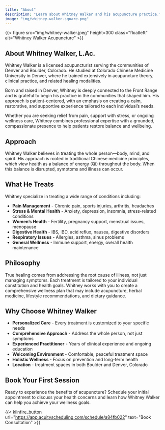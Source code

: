 ```yaml
---
title: "About"
description: "Learn about Whitney Walker and his acupuncture practice."
image: "img/whitney-walker-square.png"
---
```


{{< figure src="img/whitney-walker.jpeg" height=300 class="floatleft" alt="Whitney Walker Acupuncture" >}}

## About Whitney Walker, L.Ac.

Whitney Walker is a licensed acupuncturist serving the communities of Denver and Boulder, Colorado. He studied at Colorado Chinese Medicine University in Denver, where he trained extensively in acupuncture theory, clinical practice, and related healing modalities.  

Born and raised in Denver, Whitney is deeply connected to the Front Range and is grateful to begin his practice in the communities that shaped him. His approach is patient-centered, with an emphasis on creating a calm, restorative, and supportive experience tailored to each individual’s needs.

Whether you are seeking relief from pain, support with stress, or ongoing wellness care, Whitney combines professional expertise with a grounded, compassionate presence to help patients restore balance and wellbeing.

## Approach

Whitney Walker believes in treating the whole person—body, mind, and spirit. His approach is rooted in traditional Chinese medicine principles, which view health as a balance of energy (Qi) throughout the body. When this balance is disrupted, symptoms and illness can occur.

## What He Treats

Whitney specialize in treating a wide range of conditions including:

* **Pain Management** \- Chronic pain, sports injuries, arthritis, headaches  
* **Stress & Mental Health** \- Anxiety, depression, insomnia, stress-related conditions  
* **Women’s Health** \- Fertility, pregnancy support, menstrual issues, menopause  
* **Digestive Health** \- IBS, IBD, acid reflux, nausea, digestive disorders  
* **Respiratory Issues** \- Allergies, asthma, sinus problems  
* **General Wellness** \- Immune support, energy, overall health maintenance

## Philosophy

True healing comes from addressing the root cause of illness, not just managing symptoms. Each treatment is tailored to your individual constitution and health goals. Whitney works with you to create a comprehensive wellness plan that may include acupuncture, herbal medicine, lifestyle recommendations, and dietary guidance.

## Why Choose Whitney Walker

* **Personalized Care** \- Every treatment is customized to your specific needs  
* **Comprehensive Approach** \- Address the whole person, not just symptoms  
* **Experienced Practitioner** \- Years of clinical experience and ongoing education  
* **Welcoming Environment** \- Comfortable, peaceful treatment space  
* **Holistic Wellness** \- Focus on prevention and long-term health  
* **Location** \- treatment spaces in both Boulder and Denver, Colorado

## Book Your First Session

Ready to experience the benefits of acupuncture? Schedule your initial appointment to discuss your health concerns and learn how Whitney Walker can help you achieve your wellness goals.

{{< kilnfire_button url="https://app.acuityscheduling.com/schedule/a84fb022" text="Book Consultation" >}}

